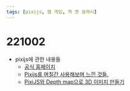 ```yaml
---
tags: [pixijs, 웹 게임, 핵 앤 슬래시]
---
```


# 221002

- pixijs에 관한 내용들
    - [공식 홈페이지](https://pixijs.com/)
    - [Pixijs를 며칠간 사용해보며 느낀 것들.](https://leestrument.tistory.com/entry/PixiJS-%EB%A5%BC-%EB%AA%87%EC%9D%BC%EA%B0%84-%EC%82%AC%EC%9A%A9%ED%95%B4%EB%B3%B4%EB%A9%B0-%EB%8A%90%EB%82%80%EA%B2%83%EB%93%A4)
    - [PixiJS와 Depth map으로 3D 이미지 만들기](https://heropy.blog/2020/09/27/generate-3d-photo-by-pixijs/)